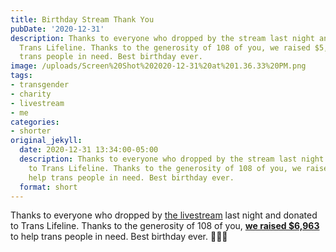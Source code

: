 ```yaml
---
title: Birthday Stream Thank You
pubDate: '2020-12-31'
description: Thanks to everyone who dropped by the stream last night and donated to
  Trans Lifeline. Thanks to the generosity of 108 of you, we raised $5,575 to help
  trans people in need. Best birthday ever.
image: /uploads/Screen%20Shot%202020-12-31%20at%201.36.33%20PM.png
tags:
- transgender
- charity
- livestream
- me
categories:
- shorter
original_jekyll:
  date: 2020-12-31 13:34:00-05:00
  description: Thanks to everyone who dropped by the stream last night and donated
    to Trans Lifeline. Thanks to the generosity of 108 of you, we raised $5,575 to
    help trans people in need. Best birthday ever.
  format: short
---
```


Thanks to everyone who dropped by [the livestream](https://www.twitch.tv/videos/855939189) last night and donated to Trans Lifeline. Thanks to the generosity of 108 of you, **[we raised $6,963
](https://secure.givelively.org/donate/trans-lifeline/matthew-bischoff-1)** to help trans people in need. Best birthday ever. 🏳️‍⚧️🎂
